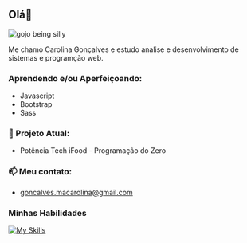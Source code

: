 ## Olá👋
![gojo being silly](https://64.media.tumblr.com/592e0ef6071eecfcf9f61e83e5efc789/238f2f2b2b691550-ba/s500x750/6adc3ba240a021dfb35d8bc278a70eea68ee306d.gifv)

Me chamo Carolina Gonçalves e estudo analise e desenvolvimento de sistemas e programção web.
### Aprendendo e/ou Aperfeiçoando:
   + Javascript
   + Bootstrap
   + Sass
 
### 🔭 Projeto Atual:
  + Potência Tech iFood - Programação do Zero
### 📫 Meu contato:
  + goncalves.macarolina@gmail.com
 

### Minhas Habilidades
[![My Skills](https://skillicons.dev/icons?i=html,css,javascript&perline=3)](https://skillicons.dev)

